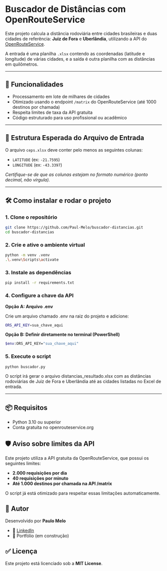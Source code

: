 # Buscador de Distâncias com OpenRouteService

Este projeto calcula a distância rodoviária entre cidades brasileiras e duas cidades de referência: **Juiz de Fora** e **Uberlândia**, utilizando a API do [OpenRouteService](https://openrouteservice.org/).

A entrada é uma planilha `.xlsx` contendo as coordenadas (latitude e longitude) de várias cidades, e a saída é outra planilha com as distâncias em quilômetros.

---

## 🚀 Funcionalidades

- Processamento em lote de milhares de cidades
- Otimizado usando o endpoint `/matrix` do OpenRouteService (até 1000 destinos por chamada)
- Respeita limites de taxa da API gratuita
- Código estruturado para uso profissional ou acadêmico

---

## 📂 Estrutura Esperada do Arquivo de Entrada

O arquivo `ceps.xlsx` deve conter pelo menos as seguintes colunas:

- `LATITUDE` (ex: `-21.7595`)
- `LONGITUDE` (ex: `-43.3397`)

*Certifique-se de que as colunas estejam no formato numérico (ponto decimal, não vírgula).*

---

## 🛠️ Como instalar e rodar o projeto

### 1. Clone o repositório

```bash
git clone https://github.com/Paul-Melo/buscador-distancias.git
cd buscador-distancias
```

### 2. Crie e ative o ambiente virtual

```bash
python -m venv .venv
.\.venv\Scripts\activate
```

### 3. Instale as dependências

```bash
pip install -r requirements.txt
```

### 4. Configure a chave da API

**Opção A: Arquivo .env**

Crie um arquivo chamado .env na raiz do projeto e adicione:

```bash
ORS_API_KEY=sua_chave_aqui
```

**Opção B: Definir diretamente no terminal (PowerShell)**

```bash
$env:ORS_API_KEY="sua_chave_aqui"
```

### 5. Execute o script

```bash
python buscador.py
```

O script irá gerar o arquivo distancias_resultado.xlsx com as distâncias rodoviárias de Juiz de Fora e Uberlândia até as cidades listadas no Excel de entrada.

----

## 📦 Requisitos

- Python 3.10 ou superior
- Conta gratuita no openrouteservice.org

## 🛡️ Aviso sobre limites da API

Este projeto utiliza a API gratuita da OpenRouteService, que possui os seguintes limites:

- **2.000 requisições por dia**
- **40 requisições por minuto**
- **Até 1.000 destinos por chamada na API /matrix**

O script já está otimizado para respeitar essas limitações automaticamente.

## 🧠 Autor

Desenvolvido por **Paulo Melo**
- 📧 [LinkedIn](https://www.linkedin.com/in/paulo-melo-6a5683a7/)
- 💼 Portfólio (em construção)

## ✅ Licença

Este projeto está licenciado sob a **MIT License**.